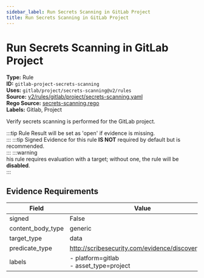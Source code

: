 ```yaml
---
sidebar_label: Run Secrets Scanning in GitLab Project
title: Run Secrets Scanning in GitLab Project
---  
```

# Run Secrets Scanning in GitLab Project  
**Type:** Rule  
**ID:** `gitlab-project-secrets-scanning`  
**Uses:** `gitlab/project/secrets-scanning@v2/rules`  
**Source:** [v2/rules/gitlab/project/secrets-scanning.yaml](https://github.com/scribe-public/sample-policies/v2/rules/gitlab/project/secrets-scanning.yaml)  
**Rego Source:** [secrets-scanning.rego](https://github.com/scribe-public/sample-policies/v2/rules/gitlab/project/secrets-scanning.rego)  
**Labels:** Gitlab, Project  

Verify secrets scanning is performed for the GitLab project.

:::tip 
Rule Result will be set as 'open' if evidence is missing.  
::: 
:::tip 
Signed Evidence for this rule **IS NOT** required by default but is recommended.  
::: 
:::warning  
his rule requires evaluation with a target; without one, the rule will be **disabled**.  
::: 

## Evidence Requirements  
| Field | Value |
|-------|-------|
| signed | False |
| content_body_type | generic |
| target_type | data |
| predicate_type | http://scribesecurity.com/evidence/discovery/v0.1 |
| labels | - platform=gitlab<br/>- asset_type=project |

